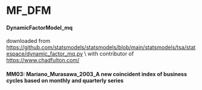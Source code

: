 # MF_DFM
#### DynamicFactorModel_mq 
downloaded from https://github.com/statsmodels/statsmodels/blob/main/statsmodels/tsa/statespace/dynamic_factor_mq.py
\\ with contributor of https://www.chadfulton.com/
#### MM03: Mariano_Murasawa_2003_A new coincident index of business cycles based on monthly and quarterly series
